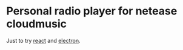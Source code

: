 # Personal radio player for netease cloudmusic
Just to try [react](https://facebook.github.io/react/) and [electron](http://electron.atom.io).
